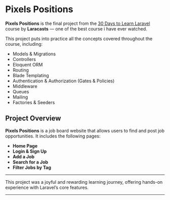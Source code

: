 # Pixels Positions

**Pixels Positions** is the final project from the [30 Days to Learn Laravel](https://www.youtube.com/playlist?list=PL3VM-unCzF8hy47mt9-chowaHNjfkuEVz) course by **Laracasts** — one of the best course i have ever watched.

This project puts into practice all the concepts covered throughout the course, including:

- Models & Migrations  
- Controllers  
- Eloquent ORM  
- Routing  
- Blade Templating  
- Authentication & Authorization (Gates & Policies)  
- Middleware  
- Queues  
- Mailing  
- Factories & Seeders  

## Project Overview

**Pixels Positions** is a job board website that allows users to find and post job opportunities. It includes the following pages:

- **Home Page**
- **Login & Sign Up**
- **Add a Job**
- **Search for a Job**
- **Filter Jobs by Tag**

---

This project was a joyful and rewarding learning journey, offering hands-on experience with Laravel’s core features.

---
